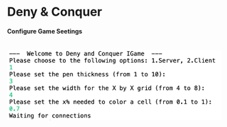 # Deny & Conquer

#### Configure Game Seetings
\
<img src="screenshots/configuration.png" width=500>

